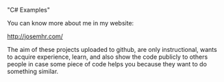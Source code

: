 "C# Examples"

You can know more about me in my website:

http://josemhr.com/

The aim of these projects uploaded to github, are only instructional, wants to acquire experience, learn, and also show the code publicly to others people in case some piece of code helps you because they want to do something similar.

